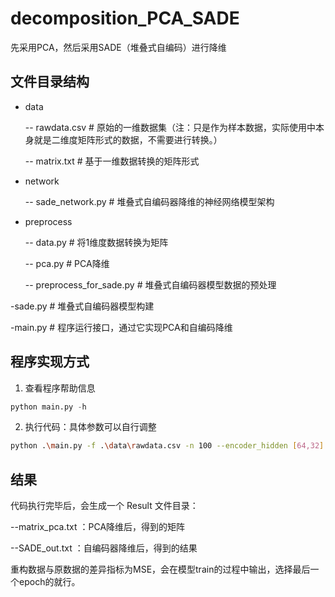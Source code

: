 # decomposition_PCA_SADE
先采用PCA，然后采用SADE（堆叠式自编码）进行降维


## 文件目录结构

- data

    -- rawdata.csv   # 原始的一维数据集（注：只是作为样本数据，实际使用中本身就是二维度矩阵形式的数据，不需要进行转换。）
    
    -- matrix.txt    # 基于一维数据转换的矩阵形式
    
- network

    -- sade_network.py  # 堆叠式自编码器降维的神经网络模型架构

- preprocess

    -- data.py  # 将1维度数据转换为矩阵
    
    -- pca.py   # PCA降维
    
    -- preprocess_for_sade.py  # 堆叠式自编码器模型数据的预处理

-sade.py  # 堆叠式自编码器模型构建

-main.py  # 程序运行接口，通过它实现PCA和自编码降维


## 程序实现方式

1. 查看程序帮助信息

```py
python main.py -h
```

2. 执行代码：具体参数可以自行调整

```sh
python .\main.py -f .\data\rawdata.csv -n 100 --encoder_hidden [64,32] --decoder_hidden [32,64] -e 10 -b 32 --lr 0.01
```

## 结果

代码执行完毕后，会生成一个 Result 文件目录：

--matrix_pca.txt ：PCA降维后，得到的矩阵

--SADE_out.txt ：自编码器降维后，得到的结果

重构数据与原数据的差异指标为MSE，会在模型train的过程中输出，选择最后一个epoch的就行。
